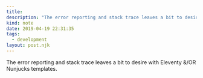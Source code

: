 ```yaml
---
title:
description: "The error reporting and stack trace leaves a bit to desire with Eleventy &/OR Nunjucks templates."
kind: note
date: 2019-04-19 22:31:35
tags:
  - development
layout: post.njk
---
```


The error reporting and stack trace leaves a bit to desire with Eleventy &/OR Nunjucks templates.
